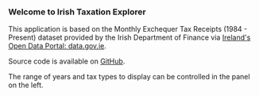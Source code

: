 ### Welcome to Irish Taxation Explorer

This application is based on the Monthly Exchequer Tax Receipts (1984 - Present) dataset provided by the Irish Department of Finance via [Ireland's Open Data Portal: data.gov.ie](https://data.gov.ie/dataset/monthly-exchequer-tax-receipts-1984-present/resource/0720452e-e998-4493-9643-e814cf8470e8).

Source code is available on  [GitHub](https://github.com/mickburke/DevelopingDataProducts/tree/master/IrishTaxationExplorer).

The range of years and tax types to display can be controlled in the panel on the left.

